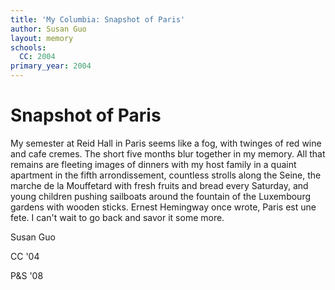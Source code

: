 ```yaml
---
title: 'My Columbia: Snapshot of Paris'
author: Susan Guo
layout: memory
schools:
  CC: 2004
primary_year: 2004
---
```

# Snapshot of Paris

My semester at Reid Hall in Paris seems like a fog, with twinges of red wine and cafe cremes.  The short five months blur together in my memory.  All that remains are fleeting images of dinners with my host family in a quaint apartment in the fifth arrondissement, countless strolls along the Seine, the marche de la Mouffetard with fresh fruits and bread every Saturday, and young children pushing sailboats around the fountain of the Luxembourg gardens with wooden sticks.  Ernest Hemingway once wrote, Paris est une fete.  I can't wait to go back and savor it some more.

Susan Guo

CC '04

P&S '08
